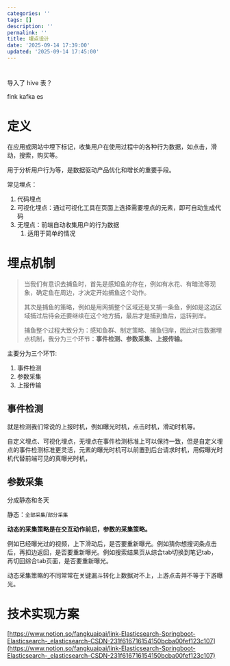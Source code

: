 ```yaml
---
categories: ''
tags: []
description: ''
permalink: ''
title: 埋点设计
date: '2025-09-14 17:39:00'
updated: '2025-09-14 17:45:00'
---
```


# 


导入了 hive 表？


fink kafka es


# 定义


在应用或网站中埋下标记，收集用户在使用过程中的各种行为数据，如点击，滑动，搜索，购买等。


用于分析用户行为等，是数据驱动产品优化和增长的重要手段。


常见埋点：

1. 代码埋点
2. 可视化埋点：通过可视化工具在页面上选择需要埋点的元素，即可自动生成代码
3. 无埋点：前端自动收集用户的行为数据
    1. 适用于简单的情况

# 埋点机制

> 当我们有意识去捕鱼时，首先是感知鱼的存在，例如有水花、有暗流等现象，确定鱼在周边，才决定开始捕鱼这个动作。
>
> 其次是捕鱼的策略，例如是用网捕整个区域还是叉捕一条鱼，例如是这边区域捕过后待会还要继续在这个地方捕，最后才是捕到鱼后，运转到岸。
>
>
> 捕鱼整个过程大致分为：感知鱼群、制定策略、捕鱼归岸，因此对应数据埋点机制，我分为三个环节：**事件检测、参数采集、上报传输。**
>
>

主要分为三个环节:

1. 事件检测
2. 参数采集
3. 上报传输

## 事件检测


就是检测我们常说的上报时机，例如曝光时机，点击时机，滑动时机等。


自定义埋点、可视化埋点，无埋点在事件检测标准上可以保持一致，但是自定义埋点的事件检测标准更灵活，元素的曝光时机可以前置到后台请求时机，用假曝光时机代替前端可见的真曝光时机，


## 参数采集


分成静态和冬天


静态：`全部采集`/`部分采集`


**动态的采集策略是在交互动作前后，参数的采集策略。**


例如已经曝光过的视频，上下滑动后，是否要重新曝光。例如猜你想搜词条点击后，再扣边返回，是否要重新曝光。例如搜索结果页从综合tab切换到笔记tab，再切回综合tab页面，是否要重新曝光。


动态采集策略的不同常常在关键漏斗转化上数据对不上，上游点击并不等于下游曝光。


# 技术实现方案


[https://www.notion.so/fangkuaipai/link-Elasticsearch-Springboot-Elasticsearch-_elasticsearch-CSDN-231f616716154150bcba00fef123c107](https://www.notion.so/fangkuaipai/link-Elasticsearch-Springboot-Elasticsearch-_elasticsearch-CSDN-231f616716154150bcba00fef123c107)


